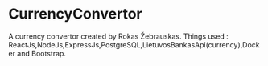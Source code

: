 # CurrencyConvertor
A currency convertor created by Rokas Žebrauskas.
Things used : ReactJs,NodeJs,ExpressJs,PostgreSQL,LietuvosBankasApi(currency),Docker and Bootstrap.
